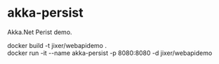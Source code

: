 # akka-persist
Akka.Net Perist demo.

docker build -t jixer/webapidemo . <br/>
docker run -it --name akka-persist -p 8080:8080 -d jixer/webapidemo<br/>

